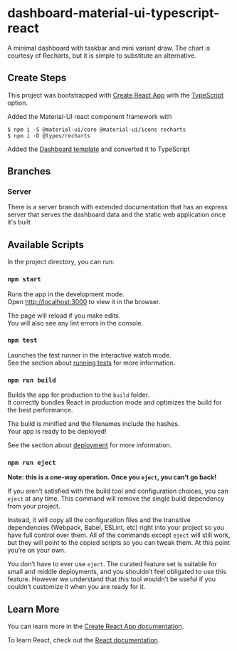 # dashboard-material-ui-typescript-react

A minimal dashboard with taskbar and mini variant draw. The chart is courtesy of Recharts, but it is simple to substitute an alternative.

## Create Steps

This project was bootstrapped with [Create React App](https://github.com/facebook/create-react-app) with the [TypeScript](https://www.typescriptlang.org/) option.

Added the Material-UI react component framework with

```ssh
$ npm i -S @material-ui/core @material-ui/icons recharts
$ npm i -D @types/recharts
```

Added the [Dashboard template](https://github.com/mui-org/material-ui/tree/master/docs/src/pages/getting-started/templates/dashboard) and converted it to TypeScript

## Branches

### Server

There is a server branch with extended documentation that has an express server that serves the dashboard data and the static web application once it's built

## Available Scripts

In the project directory, you can run:

### `npm start`

Runs the app in the development mode.<br>
Open [http://localhost:3000](http://localhost:3000) to view it in the browser.

The page will reload if you make edits.<br>
You will also see any lint errors in the console.

### `npm test`

Launches the test runner in the interactive watch mode.<br>
See the section about [running tests](https://facebook.github.io/create-react-app/docs/running-tests) for more information.

### `npm run build`

Builds the app for production to the `build` folder.<br>
It correctly bundles React in production mode and optimizes the build for the best performance.

The build is minified and the filenames include the hashes.<br>
Your app is ready to be deployed!

See the section about [deployment](https://facebook.github.io/create-react-app/docs/deployment) for more information.

### `npm run eject`

**Note: this is a one-way operation. Once you `eject`, you can’t go back!**

If you aren’t satisfied with the build tool and configuration choices, you can `eject` at any time. This command will remove the single build dependency from your project.

Instead, it will copy all the configuration files and the transitive dependencies (Webpack, Babel, ESLint, etc) right into your project so you have full control over them. All of the commands except `eject` will still work, but they will point to the copied scripts so you can tweak them. At this point you’re on your own.

You don’t have to ever use `eject`. The curated feature set is suitable for small and middle deployments, and you shouldn’t feel obligated to use this feature. However we understand that this tool wouldn’t be useful if you couldn’t customize it when you are ready for it.

## Learn More

You can learn more in the [Create React App documentation](https://facebook.github.io/create-react-app/docs/getting-started).

To learn React, check out the [React documentation](https://reactjs.org/).
